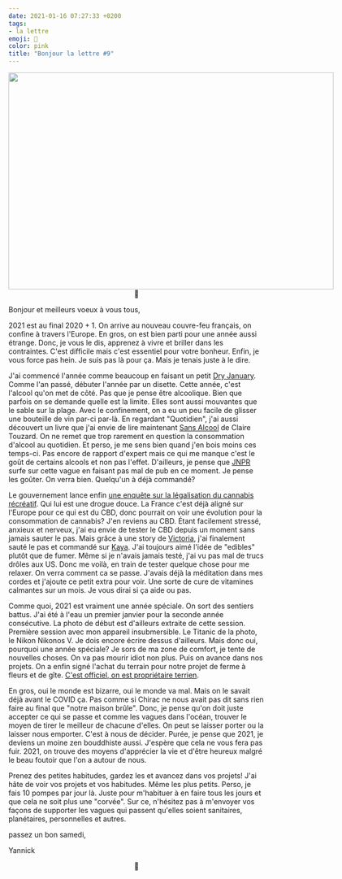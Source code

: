 ```yaml
---
date: 2021-01-16 07:27:33 +0200
tags: 
- la lettre
emoji: 💌
color: pink
title: "Bonjour la lettre #9"
---
```


<div class="message-body"><p style="text-align: center;"><img class="tl-email-image" data-id="4012730" height="427" src="https://gallery.tinyletterapp.com/a0d8b178d0758f62b0c01a8cd9fc5d00a4997449/images/10ac65bb-c902-404b-a9e8-5cfac540f0e6.jpeg" style="width: 640px; max-width: 640px;" width="640"/><br/>
👋</p>
<p>Bonjour et meilleurs voeux à vous tous,</p>
<p>2021 est au final 2020 + 1. On arrive au nouveau couvre-feu français, on confine à travers l'Europe. En gros, on est bien parti pour une année aussi étrange. Donc, je vous le dis, apprenez à vivre et briller dans les contraintes. C'est difficile mais c'est essentiel pour votre bonheur. Enfin, je vous force pas hein. Je suis pas là pour ça. Mais je tenais juste à le dire.</p>
<p>J'ai commencé l'année comme beaucoup en faisant un petit <a href="https://en.wikipedia.org/wiki/Dry_January">Dry January</a>. Comme l'an passé, débuter l'année par un disette. Cette année, c'est l'alcool qu'on met de côté. Pas que je pense être alcoolique. Bien que parfois on se demande quelle est la limite. Elles sont aussi mouvantes que le sable sur la plage. Avec le confinement, on a eu un peu facile de glisser une bouteille de vin par-ci par-là. En regardant "Quotidien", j'ai aussi découvert un livre que j'ai envie de lire maintenant <a href="https://editions.flammarion.com/sans-alcool/9782080232762">Sans Alcool</a> de Claire Touzard. On ne remet que trop rarement en question la consommation d'alcool au quotidien. Et perso, je me sens bien quand j'en bois moins ces temps-ci. Pas encore de rapport d'expert mais ce qui me manque c'est le goût de certains alcools et non pas l'effet. D'ailleurs, je pense que <a href="https://www.jnprspirits.com">JNPR</a> surfe sur cette vague en faisant pas mal de pub en ce moment. Je pense les goûter. On verra bien. Quelqu'un à déjà commandé?</p>
<p>Le gouvernement lance enfin <a href="https://www.assemblee-nationale.fr/dyn/actualites-accueil-hub/consultation-citoyenne-sur-le-cannabis-dit-recreatif">une enquête sur la légalisation du cannabis récréatif</a>. Qui lui est une drogue douce. La France c'est déjà aligné sur l'Europe pour ce qui est du CBD, donc pourrait on voir une évolution pour la consommation de cannabis? J'en reviens au CBD. Étant facilement stressé, anxieux et nerveux, j'ai eu envie de tester le CBD depuis un moment sans jamais sauter le pas. Mais grâce à une story de <a href="https://mangoandsalt.com/">Victoria</a>, j'ai finalement sauté le pas et commandé sur <a href="https://feelkaya.fr">Kaya</a>. J'ai toujours aimé l'idée de "edibles" plutôt que de fumer. Même si je n'avais jamais testé, j'ai vu pas mal de trucs drôles aux US. Donc me voilà, en train de tester quelque chose pour me relaxer. On verra comment ca se passe. J'avais déjà la méditation dans mes cordes et j'ajoute ce petit extra pour voir. Une sorte de cure de vitamines calmantes sur un mois. Je vous dirai si ça aide ou pas.</p>
<p>Comme quoi, 2021 est vraiment une année spéciale. On sort des sentiers battus. J'ai été à l'eau un premier janvier pour la seconde année consécutive. La photo de début est d'ailleurs extraite de cette session. Première session avec mon appareil insubmersible. Le Titanic de la photo, le Nikon Nikonos V. Je dois encore écrire dessus d'ailleurs. Mais donc oui, pourquoi une année spéciale? Je sors de ma zone de comfort, je tente de nouvelles choses. On va pas mourir idiot non plus. Puis on avance dans nos projets. On a enfin signé l'achat du terrain pour notre projet de ferme à fleurs et de gîte. <a href="https://yannickschutz.com/journal/2021-01-07/">C'est officiel, on est propriétaire terrien</a>.</p>
<p>En gros, oui le monde est bizarre, oui le monde va mal. Mais on le savait déjà avant le COVID ça. Pas comme si Chirac ne nous avait pas dit sans rien faire au final que "notre maison brûle". Donc, je pense qu'on doit juste accepter ce qui se passe et comme les vagues dans l'océan, trouver le moyen de tirer le meilleur de chacune d'elles. On peut se laisser porter ou la laisser nous emporter. C'est à nous de décider. Purée, je pense que 2021, je deviens un moine zen bouddhiste aussi. J'espère que cela ne vous fera pas fuir. 2021, on trouve des moyens d'apprécier la vie et d'être heureux malgré le beau foutoir que l'on a autour de nous.</p>
<p>Prenez des petites habitudes, gardez les et avancez dans vos projets! J'ai hâte de voir vos projets et vos habitudes. Même les plus petits. Perso, je fais 10 pompes par jour là. Juste pour m'habituer à en faire tous les jours et que cela ne soit plus une "corvée". Sur ce, n'hésitez pas à m'envoyer vos façons de supporter les vagues qui passent qu'elles soient sanitaires, planétaires, personnelles et autres.</p>
<p>passez un bon samedi,</p>
<p>Yannick</p>
<p style="text-align: center;">🌿</p></div>